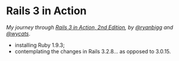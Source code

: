 # Rails 3 in Action

*My journey through [Rails 3 in Action, 2nd Edition](http://www.manning.com/bigg2/), by [@ryanbigg](http://twitter.com/ryanbigg) and [@wycats](http://twitter.com/wycats)*.

- installing Ruby 1.9.3;
- contemplating the changes in Rails 3.2.8... as opposed to 3.0.15.